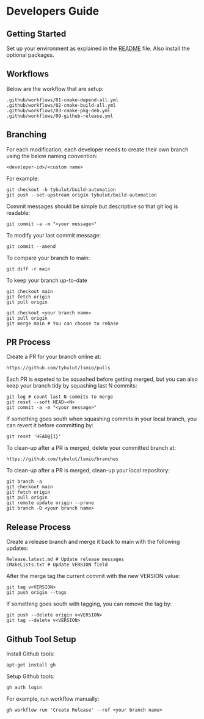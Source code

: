 # Developers Guide



## Getting Started

Set up your environment as explained in the [README](README.md) file. Also install the optional packages.

## Workflows

Below are the workflow that are setup:

```
.github/workflows/01-cmake-depend-all.yml
.github/workflows/02-cmake-build-all.yml
.github/workflows/03-cmake-pkg-deb.yml
.github/workflows/09-github-release.yml
```

## Branching

For each modification, each developer needs to create their own branch using the below naming convention:
```
<developer-id>/<custom name>
```

For example:
```
git checkout -b tybulut/build-automation
git push --set-upstream origin tybulut/build-automation
```

Commit messages should be simple but descriptive so that git log is readable:
```
git commit -a -m "<your message>"
```

To modify your last commit message:
```
git commit --amend
```

To compare your branch to main:
```
git diff -r main
```

To keep your branch up-to-date
```
git checkout main
git fetch origin
git pull origin

git checkout <your branch name>
git pull origin
git merge main # You can choose to rebase
```

## PR Process

Create a PR for your branch online at: 
```
https://github.com/tybulut/lsmio/pulls
```

Each PR is expeted to be squashed before getting merged, but you can also keep your branch tidy by squashing last N commits:
```
git log # count last N commits to merge
git reset --soft HEAD~<N>
git commit -a -m "<your message>"
```

If something goes south when squashing commits in your local branch, you can revert it before committing by:
```
git reset 'HEAD@{1}'
```

To clean-up after a PR is merged, delete your committed branch at:
```
https://github.com/tybulut/lsmio/branches
```

To clean-up after a PR is merged, clean-up your local repository:
```
git branch -a
git checkout main
git fetch origin
git pull origin
git remote update origin --prune
git branch -D <your branch name>
```

## Release Process

Create a release branch and merge it back to main with the following updates:

```
Release.latest.md # Update release messages
CMakeLists.txt # Update VERSION field
```

After the merge tag the current commit with the new VERSION value:
```
git tag v<VERSION>
git push origin --tags
```

If something goes south with tagging, you can remove the tag by:
```
git push --delete origin v<VERSION>
git tag --delete v<VERSION>
```

## Github Tool Setup

Install Github tools:
```
apt-get install gh
```

Setup Github tools:
```
gh auth login
```

For example, run workflow manually:
```
gh workflow run 'Create Release' --ref <your branch name>
```





